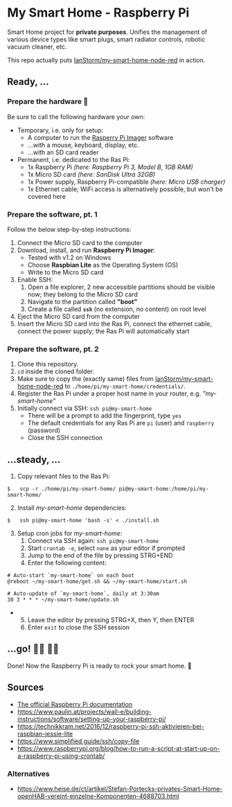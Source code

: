 # My Smart Home - Raspberry Pi

Smart Home project for **private purposes**.
Unifies the management of various device types like smart plugs, smart radiator controls, robotic vacuum cleaner, etc.

This repo actually puts [IanStorm/my-smart-home-node-red](https://github.com/IanStorm/my-smart-home-node-red) in action.


## Ready, ...


### Prepare the hardware 🧰

Be sure to call the following hardware your own:

* Temporary, i.e. only for setup:
	* A computer to run the [Rasperry Pi Imager](https://www.raspberrypi.org/downloads/) software
	* ...with a mouse, keyboard, display, etc.
	* ...with an SD card reader
* Permanent, i.e. dedicated to the Ras Pi:
	* 1x Raspberry Pi *(here: Raspberry Pi 3, Model B, 1GB RAM)*
	* 1x Micro SD card *(here: SanDisk Ultra 32GB)*
	* 1x Power supply, Raspberry Pi-compatible *(here: Micro USB charger)*
	* 1x Ethernet cable; WiFi access is alternatively possible, but won't be covered here


### Prepare the software, pt. 1

Follow the below step-by-step instructions:

1. Connect the Micro SD card to the computer
2. Download, install, and run **Raspberry Pi Imager**:
	* Tested with v1.2 on Windows
	* Choose **Raspbian Lite** as the Operating System (OS)
	* Write to the Micro SD card
2. Enable SSH:
	1. Open a file explorer, 2 new accessible partitions should be visible now; they belong to the Micro SD card
	2. Navigate to the partition called **"boot"**
	2. Create a file called **`ssh`** (no extension, no content) on root level
2. Eject the Micro SD card from the computer
2. Insert the Micro SD card into the Ras Pi, connect the ethernet cable, connect the power supply; the Ras Pi will automatically start


### Prepare the software, pt. 2

1. Clone this repository.
2. `cd` inside the cloned folder.
2. Make sure to copy the (exactly same) files from [IanStorm/my-smart-home-node-red](https://github.com/IanStorm/my-smart-home-node-red) to `./home/pi/my-smart-home/credentials/`.
2. Register the Ras Pi under a proper host name in your router, e.g. *"my-smart-home"*
2. Initially connect via SSH: `ssh pi@my-smart-home`
	* There will be a prompt to add the fingerprint, type `yes`
	* The default credentials for any Ras Pi are `pi` (user) and `raspberry` (password)
	* Close the SSH connection


## ...steady, ...

1. Copy relevant files to the Ras Pi:
```
$	scp -r ./home/pi/my-smart-home/ pi@my-smart-home:/home/pi/my-smart-home/
```
2. Install *my-smart-home* dependencies:
```
$	ssh pi@my-smart-home 'bash -s' < ./install.sh
```
3. Setup cron jobs for *my-smart-home*:
	1. Connect via SSH again: `ssh pi@my-smart-home`
	2. Start `crontab -e`, select `nane` as your editor if prompted
	3. Jump to the end of the file by pressing STRG+END
	4. Enter the following content:
```
# Auto-start `my-smart-home` on each boot
@reboot ~/my-smart-home/get.sh && ~/my-smart-home/start.sh

# Auto-update of `my-smart-home`, daily at 3:30am
30 3 * * * ~/my-smart-home/update.sh
```
*
	5. Leave the editor by pressing STRG+X, then Y, then ENTER
	6. Enter `exit` to close the SSH session


## ...go! 🏃‍♂️ 🏃‍♀️

Done!
Now the Raspberry Pi is ready to rock your smart home. 🤘


## Sources

* [The official Raspberry Pi documentation](https://projects.raspberrypi.org/en/projects/raspberry-pi-getting-started)
* https://www.paulin.at/projects/wall-e/building-instructions/software/setting-up-your-raspberry-pi/
* https://technikkram.net/2016/12/raspberry-pi-ssh-aktivieren-bei-raspbian-jessie-lite
* https://www.simplified.guide/ssh/copy-file
* https://www.raspberrypi.org/blog/how-to-run-a-script-at-start-up-on-a-raspberry-pi-using-crontab/


### Alternatives

* https://www.heise.de/ct/artikel/Stefan-Portecks-privates-Smart-Home-openHAB-vereint-einzelne-Komponenten-4688703.html
